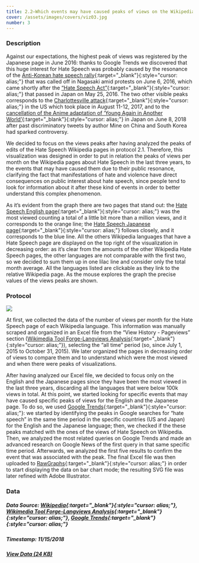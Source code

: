 ```yaml
---
title: 2.2—Which events may have caused peaks of views on the Wikipedia pages of Hate Speech?
cover: /assets/images/covers/viz03.jpg
number: 3
---
```


### Description 

Against our expectations, the highest peak of views was registered by the Japanese page in June 2016: thanks to Google Trends we discovered that this huge interest for Hate Speech was probably caused by the resonance of the [Anti-Korean hate speech rally](https://www.japantimes.co.jp/news/2016/06/05/national/anti-korean-hate-speech-rally-called-off-kawasaki-amid-protests/#.W_7I4JNKjOR){:target="_blank"}{:style="cursor: alias;"} that was called off in Nagasaki amid protests on June 6, 2016, which came shortly after the [“Hate Speech Act”](https://en.wikipedia.org/wiki/Hate_Speech_Act_of_2016_(Japan)){:target="_blank"}{:style="cursor: alias;"} that passed in Japan on May 25, 2016. The two other visible peaks corresponds to the [Charlottesville attack](https://en.wikipedia.org/wiki/Unite_the_Right_rally){:target="_blank"}{:style="cursor: alias;"} in the US which took place in August 11-12, 2017, and to the [cancellation of the Anime adaptation of ‘Young Again in Another World’](https://www.japantimes.co.jp/news/2018/06/07/national/anime-adaptation-young-another-world-canceled-offensive-tweets-author-mine/#.W_7I8pNKjOS){:target="_blank"}{:style="cursor: alias;"} in Japan on June 8, 2018 after past discriminatory tweets by author Mine on China and South Korea had sparked controversy.

We decided to focus on the views peaks after having analyzed the peaks of edits of the Hate Speech Wikipedia pages in protocol 2.1. Therefore, this visualization was designed in order to put in relation the peaks of views per month on the Wikipedia pages about Hate Speech in the last three years, to the events that may have caused them due to their public resonance, clarifying the fact that manifestations of hate and violence have direct consequences on public interest about hate speech, since people tend to look for information about it after these kind of events in order to better understand this complex phenomenon.

As it’s evident from the graph there are two pages that stand out: the [Hate Speech English page](https://en.wikipedia.org/wiki/Hate_speech){:target="_blank"}{:style="cursor: alias;"} was the most viewed counting a total of a little bit more than a million views, and it corresponds to the orange line; the [Hate Speech Japanese page](https://ja.wikipedia.org/wiki/%E3%83%98%E3%82%A4%E3%83%88%E3%82%B9%E3%83%94%E3%83%BC%E3%83%81){:target="_blank"}{:style="cursor: alias;"} follows closely, and it corresponds to the blue line. All the others Wikipedia languages that have a Hate Speech page are displayed on the top right of the visualization in decreasing order: as it’s clear from the amounts of the other Wikipedia Hate Speech pages, the other languages are not comparable with the first two, so we decided to sum them up in one lilac line and consider only the total month average. All the languages listed are clickable as they link to the relative Wikipedia page. As the mouse explores the graph the precise values of the views peaks are shown.


### Protocol
<img src="{{ '/assets/images/protocols/protocol-03.png' | relative_path }}">

At first, we collected the data of the number of views per month for the Hate Speech page of each Wikipedia language. This information was manually scraped and organized in an Excel file from the “View History - Pageviews” section ([Wikimedia Tool Forge-Langviews Analysis](https://tools.wmflabs.org/langviews/){:target="_blank"}{:style="cursor: alias;"}), selecting the “all time” period (so, since July 1, 2015 to October 31, 2015). We later organized the pages in decreasing order of views to compare them and to understand which were the most viewed and when there were peaks of visualizations.

After having analyzed our Excel file, we decided to focus only on the English and the Japanese pages since they have been the most viewed in the last three years, discarding all the languages that were below 100k views in total. At this point, we started looking for specific events that may have caused specific peaks of views for the English and the Japanese page. To do so, we used [Google Trends](https://trends.google.com/trends/?geo=US){:target="_blank"}{:style="cursor: alias;"}: we started by identifying the peaks in Google searches for “hate speech” in the same time period in the specific countries (US and Japan) for the English and the Japanese language; then, we checked if the these peaks matched with the ones of the views of Hate Speech on Wikipedia. Then, we analyzed the most related queries on Google Trends and made an advanced research on Google News of the first query in that same specific time period. Afterwards, we analyzed the first five results to confirm the event that was associated with the peak. 
The final Excel file was then uploaded to [RawGraphs](https://rawgraphs.io/){:target="_blank"}{:style="cursor: alias;"} in order to start displaying the data on bar chart mode; the resulting SVG file was later refined with Adobe Illustrator.


### Data
##### Data Source: [Wikipedia](https://en.wikipedia.org/wiki/Main_Page){:target="_blank"}{:style="cursor: alias;"}, [Wikimedia Tool Forge-Langviews Analysis](https://tools.wmflabs.org/langviews/){:target="_blank"}{:style="cursor: alias;"}, [Google Trends](https://trends.google.com/trends/?geo=US){:target="_blank"}{:style="cursor: alias;"}
##### Timestamp: 11/15/2018
##### [View Data (24 KB)](http://densitydesign.org/)
